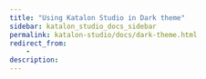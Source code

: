 ```yaml
---
title: "Using Katalon Studio in Dark theme" 
sidebar: katalon_studio_docs_sidebar
permalink: katalon-studio/docs/dark-theme.html 
redirect_from:
    -
description: 
---
```

